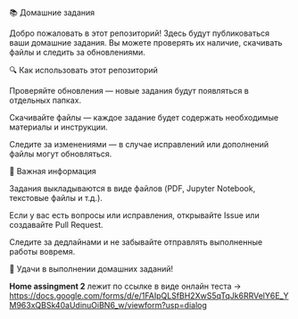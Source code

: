 📚 Домашние задания

Добро пожаловать в этот репозиторий! Здесь будут публиковаться ваши домашние задания. Вы можете проверять их наличие, скачивать файлы и следить за обновлениями.

🔍 Как использовать этот репозиторий

Проверяйте обновления — новые задания будут появляться в отдельных папках.

Скачивайте файлы — каждое задание будет содержать необходимые материалы и инструкции.

Следите за изменениями — в случае исправлений или дополнений файлы могут обновляться.

📢 Важная информация

Задания выкладываются в виде файлов (PDF, Jupyter Notebook, текстовые файлы и т.д.).

Если у вас есть вопросы или исправления, открывайте Issue или создавайте Pull Request.

Следите за дедлайнами и не забывайте отправлять выполненные работы вовремя.

🚀 Удачи в выполнении домашних заданий!

**Home assingment 2** лежит по ссылке в виде онлайн теста -> https://docs.google.com/forms/d/e/1FAIpQLSfBH2XwS5qTqJk6RRVelY6E_YM963xQBSk40aUdinuOiBN6_w/viewform?usp=dialog
